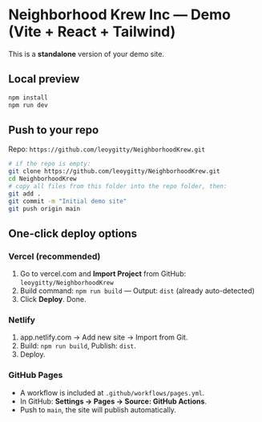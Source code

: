 # Neighborhood Krew Inc — Demo (Vite + React + Tailwind)

This is a **standalone** version of your demo site.

## Local preview
```bash
npm install
npm run dev
```

## Push to your repo
Repo: `https://github.com/leoygitty/NeighborhoodKrew.git`

```bash
# if the repo is empty:
git clone https://github.com/leoygitty/NeighborhoodKrew.git
cd NeighborhoodKrew
# copy all files from this folder into the repo folder, then:
git add .
git commit -m "Initial demo site"
git push origin main
```

## One-click deploy options

### Vercel (recommended)
1) Go to vercel.com and **Import Project** from GitHub: `leoygitty/NeighborhoodKrew`  
2) Build command: `npm run build` — Output: `dist` (already auto-detected)  
3) Click **Deploy**. Done.

### Netlify
1) app.netlify.com → Add new site → Import from Git.  
2) Build: `npm run build`, Publish: `dist`.  
3) Deploy.

### GitHub Pages
- A workflow is included at `.github/workflows/pages.yml`.  
- In GitHub: **Settings → Pages → Source: GitHub Actions**.  
- Push to `main`, the site will publish automatically.
